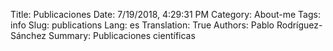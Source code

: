 Title: Publicaciones
Date: 7/19/2018, 4:29:31 PM
Category: About-me
Tags: info
Slug: publications
Lang: es
Translation: True
Authors: Pablo Rodríguez-Sánchez
Summary: Publicaciones científicas
